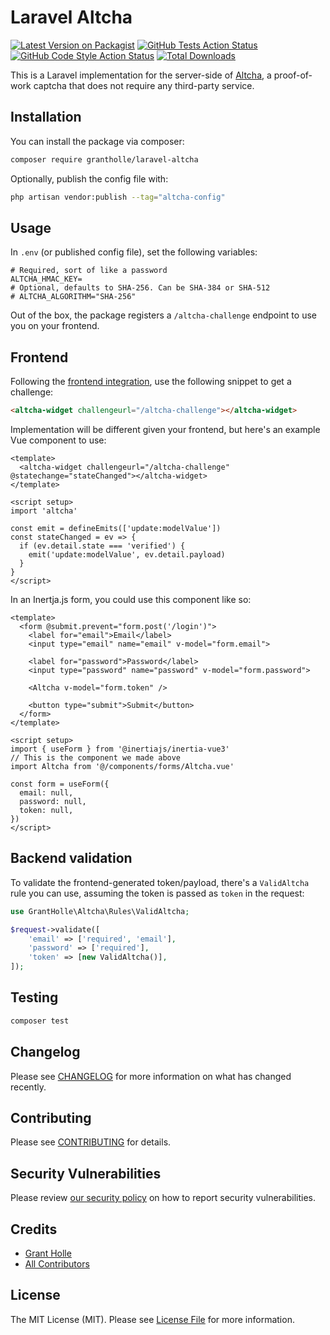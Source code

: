 # Laravel Altcha

[![Latest Version on Packagist](https://img.shields.io/packagist/v/grantholle/laravel-altcha.svg?style=flat-square)](https://packagist.org/packages/grantholle/laravel-altcha)
[![GitHub Tests Action Status](https://img.shields.io/github/actions/workflow/status/grantholle/laravel-altcha/run-tests.yml?branch=main&label=tests&style=flat-square)](https://github.com/grantholle/laravel-altcha/actions?query=workflow%3Arun-tests+branch%3Amain)
[![GitHub Code Style Action Status](https://img.shields.io/github/actions/workflow/status/grantholle/laravel-altcha/fix-php-code-style-issues.yml?branch=main&label=code%20style&style=flat-square)](https://github.com/grantholle/laravel-altcha/actions?query=workflow%3A"Fix+PHP+code+style+issues"+branch%3Amain)
[![Total Downloads](https://img.shields.io/packagist/dt/grantholle/laravel-altcha.svg?style=flat-square)](https://packagist.org/packages/grantholle/laravel-altcha)

This is a Laravel implementation for the server-side of [Altcha](https://altcha.org/), a proof-of-work captcha that does not require any third-party service.

## Installation

You can install the package via composer:

```bash
composer require grantholle/laravel-altcha
```

Optionally, publish the config file with:

```bash
php artisan vendor:publish --tag="altcha-config"
```

## Usage

In `.env` (or published config file), set the following variables:

```dotenv
# Required, sort of like a password
ALTCHA_HMAC_KEY=
# Optional, defaults to SHA-256. Can be SHA-384 or SHA-512
# ALTCHA_ALGORITHM="SHA-256"
```

Out of the box, the package registers a `/altcha-challenge` endpoint to use you on your frontend. 

## Frontend

Following the [frontend integration](https://altcha.org/docs/website-integration), use the following snippet to get a challenge:

```html
<altcha-widget challengeurl="/altcha-challenge"></altcha-widget>
```

Implementation will be different given your frontend, but here's an example Vue component to use:

```vue
<template>
  <altcha-widget challengeurl="/altcha-challenge" @statechange="stateChanged"></altcha-widget>
</template>

<script setup>
import 'altcha'

const emit = defineEmits(['update:modelValue'])
const stateChanged = ev => {
  if (ev.detail.state === 'verified') {
    emit('update:modelValue', ev.detail.payload)
  }
}
</script>
```

In an Inertja.js form, you could use this component like so:

```vue
<template>
  <form @submit.prevent="form.post('/login')">
    <label for="email">Email</label>
    <input type="email" name="email" v-model="form.email">
    
    <label for="password">Password</label>
    <input type="password" name="password" v-model="form.password">
    
    <Altcha v-model="form.token" />
    
    <button type="submit">Submit</button>
  </form>
</template>

<script setup>
import { useForm } from '@inertiajs/inertia-vue3'
// This is the component we made above
import Altcha from '@/components/forms/Altcha.vue'

const form = useForm({
  email: null,
  password: null,
  token: null,
})
</script>
```

## Backend validation

To validate the frontend-generated token/payload, there's a `ValidAltcha` rule you can use, assuming the token is passed as `token` in the request:

```php
use GrantHolle\Altcha\Rules\ValidAltcha;

$request->validate([
    'email' => ['required', 'email'],
    'password' => ['required'],
    'token' => [new ValidAltcha()],
]);
```

## Testing

```bash
composer test
```

## Changelog

Please see [CHANGELOG](CHANGELOG.md) for more information on what has changed recently.

## Contributing

Please see [CONTRIBUTING](CONTRIBUTING.md) for details.

## Security Vulnerabilities

Please review [our security policy](../../security/policy) on how to report security vulnerabilities.

## Credits

- [Grant Holle](https://github.com/grantholle)
- [All Contributors](../../contributors)

## License

The MIT License (MIT). Please see [License File](LICENSE.md) for more information.

